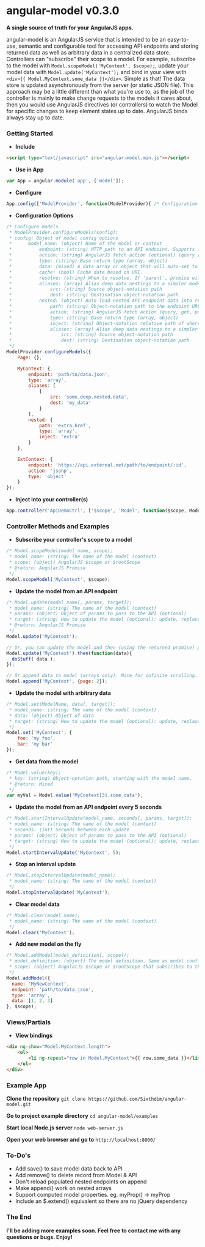 angular-model v0.3.0
=============

<b>A single source of truth for your AngularJS apps.</b>

angular-model is an AngularJS service that is intended to be an easy-to-use, semantic and configurable tool for accessing API endpoints and storing returned data as well as arbitrary data in a centralized data store. Controllers can "subscribe" their scope to a model. For example, subscribe to the model with `Model.scopeModel('MyContext', $scope);`, update your model data with `Model.update('MyContext');` and bind in your view with `<div>{{ Model.MyContext.some_data }}</div>`. Simple as that! The data store is updated asynchronously from the server (or static JSON file). This approach may be a little different than what you're use to, as the job of the controller is mainly to make change requests to the models it cares about, then you would use AngularJS directives (or controllers) to watch the Model for specific changes to keep element states up to date. AngularJS binds always stay up to date.

### Getting Started

* **Include**

``` HTML
<script type="text/javascript" src="angular-model.min.js"></script>
```

* **Use in App**

```javascript
var App = angular.module('app', ['model']);
```

* **Configure**

```javascript
App.config(['ModelProvider', function(ModelProvider){ /* Configuration */ }]);
```

* **Configuration Options**

```javascript
/* Configure models
 * ModelProvider.configureModels(config);
 * config: Object of model config options
 *      model_name: (object) Name of the model or context
 *          endpoint: (string) HTTP path to an API endpoint. Supports :id style vars.
 *          action: (string) AngularJS fetch action (optional) (query [default], get, put, delete, jsonp, etc.)
 *          type: (string) Base return type (array, object)
 *          data: (mixed) A data array or object that will auto-set to the model
 *          cache: (bool) Cache data based on URI.
 *          resolve: (string) When to resolve. If 'parent', promise will be resolved on parent data load. Otherwise, resolved when all data is loaded, including nested.
 *          aliases: (array) Alias deep data nestings to a simpler model path. Array of objects:
 *              src: (string) Source object-notation path
 *              dest: (string) Destination object-notation path
 *          nested: (object) Auto load nested API endpoint data into result set. Supports sub-nesting (recursion).
 *              path: (string) Object-notation path to the endpoint URL. Supports nested arrays. eg: results[].path.to
 *              action: (string) AngularJS fetch action (query, get, put, delete, jsonp, etc.)
 *              type: (string) Base return type (array, object)
 *              inject: (string) Object-notation relative path of where to inject data
 *              aliases: (array) Alias deep data nestings to a simpler model path. Array of objects:
 *                  src: (string) Source object-notation path
 *                  dest: (string) Destination object-notation path
 */
ModelProvider.configureModels({
    Page: {},

    MyContext: {
        endpoint: 'path/to/data.json',
        type: 'array',
        aliases: [
            {
                src: 'some.deep.nested.data',
                dest: 'my_data'
            }
        ],
        nested: {
            path: 'extra.href',
            type: 'array',
            inject: 'extra'
        }
    },

    ExtContext: {
        endpoint: 'https://api.external.net/path/to/endpoint/:id',
        action: 'jsonp',
        type: 'object'
    }
});
```

* **Inject into your controller(s)**

```javascript
App.controller('ApiDemoCtrl', ['$scope', 'Model', function($scope, Model){ /* Controller Code */ }]);
```

### Controller Methods and Examples

* **Subscribe your controller's scope to a model**

```javascript
/* Model.scopeModel(model_name, scope);
 * model_name: (string) The name of the model (context)
 * scope: (object) AngularJS $scope or $rootScope
 * @return: AngularJS Promise
 */
Model.scopeModel('MyContext', $scope);
```

* **Update the model from an API endpoint**

```javascript
/* Model.update(model_name[, params, target]);
 * model_name: (string) The name of the model (context)
 * params: (object) Object of params to pass to the API (optional)
 * target: (string) How to update the model (optional): update, replace, append (array only)
 * @return: AngularJS Promise
 */
Model.update('MyContext');

// Or, you can update the model and then (using the returned promise) perform post-processing
Model.update('MyContext').then(function(data){
  doStuff( data );
});

// Or append data to model (arrays only). Nice for infinite scrolling.
Model.append('MyContext', {page: 2});
```

* **Update the model with arbitrary data**

```javascript
/* Model.set(ModelName, data[, target]);
 * model_name: (string) The name of the model (context)
 * data: (object) Object of data
 * target: (string) How to update the model (optional): update, replace, append (array only)
 */
Model.set('MyContext', {
    foo: 'my foo',
    bar: 'my bar'
});
```

* **Get data from the model**

```javascript
/* Model.value(key);
 * key: (string) Object-notation path, starting with the model name.
 * @return: Mixed
 */
var myVal = Model.value('MyContext[3].some_data');
```

* **Update the model from an API endpoint every 5 seconds**

```javascript
/* Model.startIntervalUpdate(model_name, seconds[, params, target]);
 * model_name: (string) The name of the model (context)
 * seconds: (int) Seconds between each update
 * params: (object) Object of params to pass to the API (optional)
 * target: (string) How to update the model (optional): update, replace, append (array only)
 */
Model.startIntervalUpdate('MyContext', 5);
```

* **Stop an interval update**

```javascript
/* Model.stopIntervalUpdate(model_name);
 * model_name: (string) The name of the model (context)
 */
Model.stopIntervalUpdate('MyContext');
```

* **Clear model data**

```javascript
/* Model.clear(model_name);
 * model_name: (string) The name of the model (context)
 */
Model.clear('MyContext');
```

* **Add new model on the fly**

```javascript
/* Model.addModel(model_definition[, scope]);
 * model_definition: (object) The model definition. Same as model config, it just has a model name property.
 * scope: (object) AngularJS $scope or $rootScope that subscribes to this model
 */
Model.addModel({
  name: 'MyNewContext',
  endpoint: 'path/to/data.json',
  type: 'array',
  data: [1, 2, 3]
}, $scope);
```

### Views/Partials

* **View bindings**

``` HTML
<div ng-show="Model.MyContext.length">
    <ul>
        <li ng-repeat="row in Model.MyContext">{{ row.some_data }}</li>
    </ul>
</div>
```

### Example App

<b>Clone the repository</b>
`git clone https://github.com/Sixthdim/angular-model.git`

<b>Go to project example directory</b>
`cd angular-model/examples`

<b>Start local Node.js server</b>
`node web-server.js`

<b>Open your web browser and go to</b>
`http://localhost:8000/`

### To-Do's

* Add save() to save model data back to API
* Add remove() to delete record from Model & API
* Don't reload populated nested endpoints on append
* Make append() work on nested arrays
* Support computed model properties. eg. myProp() -> myProp
* Include an $.extend() equivalent so there are no jQuery dependency

### The End

<b>I'll be adding more examples soon. Feel free to contact me with any questions or bugs. Enjoy!</b>